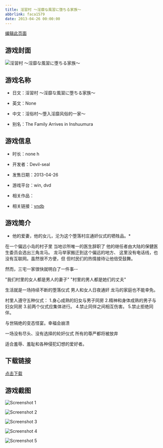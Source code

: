 ```yaml
---
title: 淫習村 ～淫靡な風習に堕ちる家族～
abbrlink: faca1579
date: 2013-04-26 00:00:00
---
```

[编辑此页面](https://github.com/ACG-3/ADV3-source/blob/main/source/_posts/games/%E6%B7%AB%E7%BF%92%E6%9D%91%20%EF%BD%9E%E6%B7%AB%E9%9D%A1%E3%81%AA%E9%A2%A8%E7%BF%92%E3%81%AB%E5%A0%95%E3%81%A1%E3%82%8B%E5%AE%B6%E6%97%8F%EF%BD%9E.md)

## 游戏封面

![淫習村 ～淫靡な風習に堕ちる家族～](https%3A//pan.timero.xyz/onedrive/img_lib_001/%E6%B7%AB%E7%BF%92%E6%9D%91%20%EF%BD%9E%E6%B7%AB%E9%9D%A1%E3%81%AA%E9%A2%A8%E7%BF%92%E3%81%AB%E5%A0%95%E3%81%A1%E3%82%8B%E5%AE%B6%E6%97%8F%EF%BD%9E_cover.avif)


## 游戏名称

- 日文：淫習村 ～淫靡な風習に堕ちる家族～
- 英文：None
- 中文：淫俗村～堕入淫靡风俗的一家～

- 别名：The Family Arrives in Inshuumura


## 游戏信息

- 时长：none h
- 开发者：Devil-seal
- 发售日期：2013-04-26
- 游戏平台：win, dvd
- 相关作品：

- 相关链接：[vndb](https://vndb.org/v12385)


## 游戏简介

* 他的爱妻，他的女儿，沦为这个堕落村庄通奸仪式的牺牲品。*

在一个偏远小岛的村子里
当地诊所唯一的医生辞职了
他的继任者由大陆的保健医生委员会选出三角龙马。
龙马举家搬迁到这个偏远的地方、
这里没有电话线，也没有互联网。虽然很不方便，但
但村民们的热情接待让他倍受鼓舞。

然而，三宅一家很快就明白了一件事--

"我们村里的女人都是男人的妻子" "村里的男人都是她们的丈夫"

生活就是一场持续不断的堕落仪式
男人和女人日夜通奸
龙马的家庭也不能幸免。

村里人遵守五种仪式：
1.身心成熟的妇女与男子同房
2.精神和身体成熟的男子与妇女同房
3.前两个仪式应集体进行。
4.禁止同伴之间相互伤害。
5.禁止拒绝同伴。

与世隔绝的变态怪宴。幸福会崩溃

一场没有尽头、没有选择的轮奸仪式 所有的尊严都将被放弃

适合羞辱、羞耻和各种侵犯幻想的爱好者。




## 下载链接

[点击下载](https://pan.timero.xyz/onedrive/adv_lib_001/%E6%B7%AB%E7%BF%92%E6%9D%91%20%EF%BD%9E%E6%B7%AB%E9%9D%A1%E3%81%AA%E9%A2%A8%E7%BF%92%E3%81%AB%E5%A0%95%E3%81%A1%E3%82%8B%E5%AE%B6%E6%97%8F%EF%BD%9E)


## 游戏截图


![Screenshot 1](https%3A//pan.timero.xyz/onedrive/img_lib_001/%E6%B7%AB%E7%BF%92%E6%9D%91%20%EF%BD%9E%E6%B7%AB%E9%9D%A1%E3%81%AA%E9%A2%A8%E7%BF%92%E3%81%AB%E5%A0%95%E3%81%A1%E3%82%8B%E5%AE%B6%E6%97%8F%EF%BD%9E_Screenshot_1.avif)

![Screenshot 2](https%3A//pan.timero.xyz/onedrive/img_lib_001/%E6%B7%AB%E7%BF%92%E6%9D%91%20%EF%BD%9E%E6%B7%AB%E9%9D%A1%E3%81%AA%E9%A2%A8%E7%BF%92%E3%81%AB%E5%A0%95%E3%81%A1%E3%82%8B%E5%AE%B6%E6%97%8F%EF%BD%9E_Screenshot_2.avif)

![Screenshot 3](https%3A//pan.timero.xyz/onedrive/img_lib_001/%E6%B7%AB%E7%BF%92%E6%9D%91%20%EF%BD%9E%E6%B7%AB%E9%9D%A1%E3%81%AA%E9%A2%A8%E7%BF%92%E3%81%AB%E5%A0%95%E3%81%A1%E3%82%8B%E5%AE%B6%E6%97%8F%EF%BD%9E_Screenshot_3.avif)

![Screenshot 4](https%3A//pan.timero.xyz/onedrive/img_lib_001/%E6%B7%AB%E7%BF%92%E6%9D%91%20%EF%BD%9E%E6%B7%AB%E9%9D%A1%E3%81%AA%E9%A2%A8%E7%BF%92%E3%81%AB%E5%A0%95%E3%81%A1%E3%82%8B%E5%AE%B6%E6%97%8F%EF%BD%9E_Screenshot_4.avif)

![Screenshot 5](https%3A//pan.timero.xyz/onedrive/img_lib_001/%E6%B7%AB%E7%BF%92%E6%9D%91%20%EF%BD%9E%E6%B7%AB%E9%9D%A1%E3%81%AA%E9%A2%A8%E7%BF%92%E3%81%AB%E5%A0%95%E3%81%A1%E3%82%8B%E5%AE%B6%E6%97%8F%EF%BD%9E_Screenshot_5.avif)

